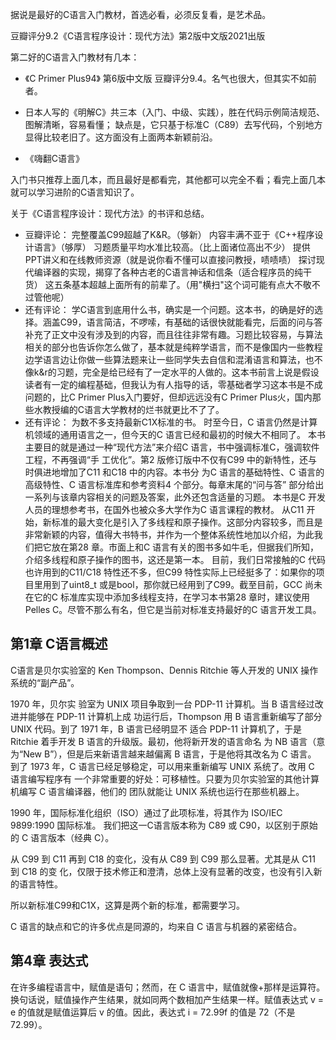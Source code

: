 据说是最好的C语言入门教材，首选必看，必须反复看，是艺术品。

豆瓣评分9.2《C语言程序设计：现代方法》第2版中文版2021出版

第二好的C语言入门教材有几本：

- 《C Primer Plus94》 第6版中文版
豆瓣评分9.4。名气也很大，但其实不如前者。

- 日本人写的《明解C》共三本（入门、中级、实践），胜在代码示例简洁规范、图解清晰，容易看懂；
缺点是，它只基于标准C（C89）去写代码，个别地方显得比较老旧了。这方面没有上面两本新颖前沿。

- 《嗨翻C语言》

入门书只推荐上面几本，而且最好是都看完，其他都可以完全不看；看完上面几本就可以学习进阶的C语言知识了。

关于《C语言程序设计：现代方法》的书评和总结。

- 豆瓣评论：
完整覆盖C99超越了K&R。（够新）
内容丰满不亚于《C++程序设计语言》（够厚）
习题质量平均水准比较高。（比上面诸位高出不少）
提供PPT讲义和在线教师资源（就是说你看不懂可以直接问教授，啧啧啧）
探讨现代编译器的实现，揭穿了各种古老的C语言神话和信条（适合程序员的纯干货）
这五条基本超越上面所有的前辈了。（用"横扫"这个词可能有点大不敬不过管他呢）
- 还有评论：
学C语言到底用什么书，确实是一个问题。这本书，的确是好的选择。涵盖C99，语言简洁，不啰嗦，有基础的话很快就能看完，后面的问与答补充了正文中没有涉及到的内容，而且往往非常有趣。习题比较容易，与算法相关的部分也告诉你怎么做了，基本就是纯粹学语言，而不是像国内一些教程边学语言边让你做一些算法题来让一些同学失去自信和混淆语言和算法，也不像k&r的习题，完全是给已经有了一定水平的人做的。这本书前言上说是假设读者有一定的编程基础，但我认为有人指导的话，零基础者学习这本书是不成问题的，比C Primer Plus入门要好，但却远远没有C Primer Plus火，国内那些水教授编的C语言大学教材的烂书就更比不了了。
- 还有评论：
为数不多支持最新C1X标准的书。
时至今日，C 语言仍然是计算机领域的通用语言之一，但今天的C 语言已经和最初的时候大不相同了。
本书主要目的就是通过一种“现代方法”来介绍C 语言，书中强调标准C，强调软件工程，不再强调“手
工优化”。第2 版修订版中不仅有C99 中的新特性，还与时俱进地增加了C11 和C18 中的内容。本书分
为C 语言的基础特性、C 语言的高级特性、C 语言标准库和参考资料4 个部分。每章末尾的“问与答”
部分给出一系列与该章内容相关的问题及答案，此外还包含适量的习题。
本书是C 开发人员的理想参考书，在国外也被众多大学作为C 语言课程的教材。
从C11 开始，新标准的最大变化是引入了多线程和原子操作。这部分内容较多，而且是非常新颖的内容，值得大书特书，并作为一个整体系统性地加以介绍，为此我们把它放在第28 章。市面上和C 语言有关的图书多如牛毛，但据我们所知，介绍多线程和原子操作的图书，这还是第一本。
目前，我们日常接触的C 代码也许用到的C11/C18 特性还不多，但C99 特性实际上已经挺多了：如果你的项目里用到了uint8_t 或是bool，那你就已经用到了C99。截至目前，GCC 尚未在它的C 标准库实现中添加多线程支持，在学习本书第28 章时，建议使用Pelles C。尽管不那么有名，但它是当前对标准支持最好的C 语言开发工具。

## 第1章 C语言概述
C语言是贝尔实验室的 Ken Thompson、Dennis Ritchie 等人开发的 UNIX 操作系统的“副产品”。

1970 年，贝尔实 验室为 UNIX 项目争取到一台 PDP-11 计算机。当 B 语言经过改进并能够在 PDP-11 计算机上成 功运行后，Thompson 用 B 语言重新编写了部分 UNIX 代码。到了 1971 年，B 语言已经明显不 适合 PDP-11 计算机了，于是 Ritchie 着手开发 B 语言的升级版。最初，他将新开发的语言命名 为 NB 语言（意为“New B”），但是后来新语言越来越偏离 B 语言，于是他将其改名为 C 语言。 到了 1973 年，C 语言已经足够稳定，可以用来重新编写 UNIX 系统了。改用 C 语言编写程序有 一个非常重要的好处：可移植性。只要为贝尔实验室的其他计算机编写 C 语言编译器，他们的 团队就能让 UNIX 系统也运行在那些机器上。

1990 年，国际标准化组织（ISO）通过了此项标准，将其作为 ISO/IEC 9899:1990 国际标准。 我们把这一C语言版本称为 C89 或 C90，以区别于原始的 C 语言版本（经典 C）。

从 C99 到 C11 再到 C18 的变化，没有从 C89 到 C99 那么显著。尤其是从 C11 到 C18 的变 化，仅限于技术修正和澄清，总体上没有显著的改变，也没有引入新的语言特性。

所以新标准C99和C1X，这算是两个新的标准，都需要学习。

C 语言的缺点和它的许多优点是同源的，均来自 C 语言与机器的紧密结合。

## 第4章 表达式
在许多编程语言中，赋值是语句；然而，在 C 语言中，赋值就像+那样是运算符。换句话说，赋值操作产生结果，就如同两个数相加产生结果一样。赋值表达式 v = e 的值就是赋值运算后 v 的值。因此，表达式 i = 72.99f 的值是 72（不是 72.99）。